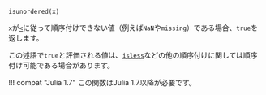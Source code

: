 ```
isunordered(x)
```

`x`が[`<`](@ref)に従って順序付けできない値（例えば`NaN`や`missing`）である場合、`true`を返します。

この述語で`true`と評価される値は、[`isless`](@ref)などの他の順序付けに関しては順序付け可能である場合があります。

!!! compat "Julia 1.7"
    この関数はJulia 1.7以降が必要です。

